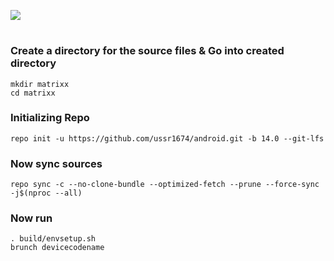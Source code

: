 <a href="#"><img src="Banner.png" /></a>

#

### Create a directory for the source files & Go into created directory
```
mkdir matrixx
cd matrixx
```
### Initializing Repo
```
repo init -u https://github.com/ussr1674/android.git -b 14.0 --git-lfs
```

### Now sync sources
```
repo sync -c --no-clone-bundle --optimized-fetch --prune --force-sync -j$(nproc --all)
```

### Now run
```
. build/envsetup.sh
brunch devicecodename
```
